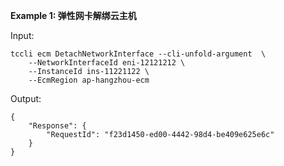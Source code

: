 **Example 1: 弹性网卡解绑云主机**



Input: 

```
tccli ecm DetachNetworkInterface --cli-unfold-argument  \
    --NetworkInterfaceId eni-12121212 \
    --InstanceId ins-11221122 \
    --EcmRegion ap-hangzhou-ecm
```

Output: 
```
{
    "Response": {
        "RequestId": "f23d1450-ed00-4442-98d4-be409e625e6c"
    }
}
```

